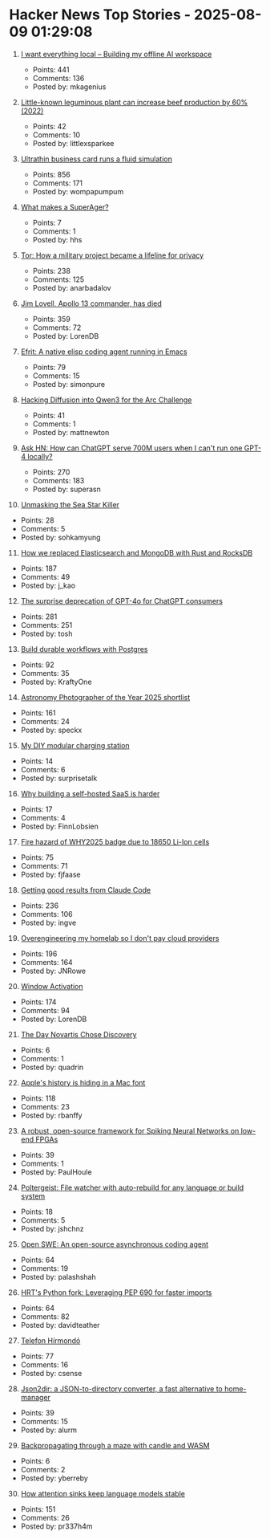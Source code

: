 # Hacker News Top Stories - 2025-08-09 01:29:08

1. [I want everything local – Building my offline AI workspace](https://instavm.io/blog/building-my-offline-ai-workspace)
   - Points: 441
   - Comments: 136
   - Posted by: mkagenius

2. [Little-known leguminous plant can increase beef production by 60% (2022)](https://www.embrapa.br/en/busca-de-noticias/-/noticia/75361634/little-known-leguminous-plant-can-increase-beef-production-by-60)
   - Points: 42
   - Comments: 10
   - Posted by: littlexsparkee

3. [Ultrathin business card runs a fluid simulation](https://github.com/Nicholas-L-Johnson/flip-card)
   - Points: 856
   - Comments: 171
   - Posted by: wompapumpum

4. [What makes a SuperAger?](https://news.northwestern.edu/stories/2025/08/what-makes-a-superager/)
   - Points: 7
   - Comments: 1
   - Posted by: hhs

5. [Tor: How a military project became a lifeline for privacy](https://thereader.mitpress.mit.edu/the-secret-history-of-tor-how-a-military-project-became-a-lifeline-for-privacy/)
   - Points: 238
   - Comments: 125
   - Posted by: anarbadalov

6. [Jim Lovell, Apollo 13 commander, has died](https://www.nasa.gov/news-release/acting-nasa-administrator-reflects-on-legacy-of-astronaut-jim-lovell/)
   - Points: 359
   - Comments: 72
   - Posted by: LorenDB

7. [Efrit: A native elisp coding agent running in Emacs](https://github.com/steveyegge/efrit)
   - Points: 79
   - Comments: 15
   - Posted by: simonpure

8. [Hacking Diffusion into Qwen3 for the Arc Challenge](https://www.matthewnewton.com/blog/arc-challenge-diffusion)
   - Points: 41
   - Comments: 1
   - Posted by: mattnewton

9. [Ask HN: How can ChatGPT serve 700M users when I can't run one GPT-4 locally?](undefined)
   - Points: 270
   - Comments: 183
   - Posted by: superasn

10. [Unmasking the Sea Star Killer](https://www.biographic.com/unmasking-the-sea-star-killer/)
   - Points: 28
   - Comments: 5
   - Posted by: sohkamyung

11. [How we replaced Elasticsearch and MongoDB with Rust and RocksDB](https://radar.com/blog/high-performance-geocoding-in-rust)
   - Points: 187
   - Comments: 49
   - Posted by: j_kao

12. [The surprise deprecation of GPT-4o for ChatGPT consumers](https://simonwillison.net/2025/Aug/8/surprise-deprecation-of-gpt-4o/)
   - Points: 281
   - Comments: 251
   - Posted by: tosh

13. [Build durable workflows with Postgres](https://www.dbos.dev/blog/why-postgres-durable-execution)
   - Points: 92
   - Comments: 35
   - Posted by: KraftyOne

14. [Astronomy Photographer of the Year 2025 shortlist](https://www.rmg.co.uk/whats-on/astronomy-photographer-year/galleries/2025-shortlist)
   - Points: 161
   - Comments: 24
   - Posted by: speckx

15. [My DIY modular charging station](https://arun.is/blog/diy-modular-charging-station/)
   - Points: 14
   - Comments: 6
   - Posted by: surprisetalk

16. [Why building a self-hosted SaaS is harder](https://www.getlago.com/blog/self-hosted-saas)
   - Points: 17
   - Comments: 4
   - Posted by: FinnLobsien

17. [Fire hazard of WHY2025 badge due to 18650 Li-Ion cells](https://wiki.why2025.org/Badge/Fire_hazard)
   - Points: 75
   - Comments: 71
   - Posted by: fjfaase

18. [Getting good results from Claude Code](https://www.dzombak.com/blog/2025/08/getting-good-results-from-claude-code/)
   - Points: 236
   - Comments: 106
   - Posted by: ingve

19. [Overengineering my homelab so I don't pay cloud providers](https://ergaster.org/posts/2025/08/04-overegineering-homelab/)
   - Points: 196
   - Comments: 164
   - Posted by: JNRowe

20. [Window Activation](https://blog.broulik.de/2025/08/on-window-activation/)
   - Points: 174
   - Comments: 94
   - Posted by: LorenDB

21. [The Day Novartis Chose Discovery](https://www.alexkesin.com/p/the-day-novartis-chose-discovery)
   - Points: 6
   - Comments: 1
   - Posted by: quadrin

22. [Apple's history is hiding in a Mac font](https://www.spacebar.news/apple-history-hiding-in-mac-font/)
   - Points: 118
   - Comments: 23
   - Posted by: rbanffy

23. [A robust, open-source framework for Spiking Neural Networks on low-end FPGAs](https://arxiv.org/abs/2507.07284)
   - Points: 39
   - Comments: 1
   - Posted by: PaulHoule

24. [Poltergeist: File watcher with auto-rebuild for any language or build system](https://github.com/steipete/poltergeist)
   - Points: 18
   - Comments: 5
   - Posted by: jshchnz

25. [Open SWE: An open-source asynchronous coding agent](https://blog.langchain.com/introducing-open-swe-an-open-source-asynchronous-coding-agent/)
   - Points: 64
   - Comments: 19
   - Posted by: palashshah

26. [HRT's Python fork: Leveraging PEP 690 for faster imports](https://www.hudsonrivertrading.com/hrtbeat/inside-hrts-python-fork/)
   - Points: 64
   - Comments: 82
   - Posted by: davidteather

27. [Telefon Hírmondó](https://en.wikipedia.org/wiki/Telefon_H%C3%ADrmond%C3%B3)
   - Points: 77
   - Comments: 16
   - Posted by: csense

28. [Json2dir: a JSON-to-directory converter, a fast alternative to home-manager](https://github.com/alurm/json2dir)
   - Points: 39
   - Comments: 15
   - Posted by: alurm

29. [Backpropagating through a maze with candle and WASM](https://yberreby.com/discrete-maze-backprop-candle-wasm/)
   - Points: 6
   - Comments: 2
   - Posted by: yberreby

30. [How attention sinks keep language models stable](https://hanlab.mit.edu/blog/streamingllm)
   - Points: 151
   - Comments: 26
   - Posted by: pr337h4m


